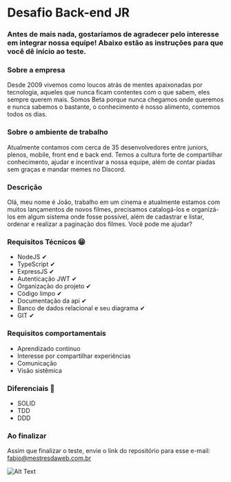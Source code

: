 # Desafio Back-end JR 
### Antes de mais nada, gostaríamos de agradecer pelo interesse em integrar nossa equipe! Abaixo estão as instruções para que você dê início ao teste.

### Sobre a empresa
Desde 2009 vivemos como loucos atrás de mentes apaixonadas por tecnologia, aqueles que nunca ficam contentes com o que sabem, eles sempre querem mais. Somos Beta porque nunca chegamos onde queremos e nunca sabemos o bastante, o conhecimento é nosso alimento, comemos todos os dias.

### Sobre o ambiente de trabalho
Atualmente contamos com cerca de 35 desenvolvedores entre juniors, plenos, mobile, front end e back end. Temos a cultura forte de compartilhar conhecimento, ajudar e incentivar a nossa equipe, além de contar piadas sem graças e mandar memes no Discord.

### Descrição
Olá, meu nome é João, trabalho em um cinema e atualmente estamos com muitos lançamentos de novos filmes, precisamos catalogá-los e organizá-los em algum sistema onde fosse possível, além de cadastrar e listar, ordenar e realizar a paginação dos filmes. Você pode me ajudar?

### Requisitos Técnicos 😁
- NodeJS ✔
- TypeScript ✔
- ExpressJS ✔
- Autenticação JWT ✔
- Organização do projeto ✔
- Código limpo ✔
- Documentação da api ✔
- Banco de dados relacional e seu diagrama ✔
- GIT ✔

### Requisitos comportamentais
- Aprendizado continuo
- Interesse por compartilhar experiências
- Comunicação
- Visão sistêmica

### Diferenciais 💖
- SOLID
- TDD
- DDD

### Ao finalizar
Assim que finalizar o teste, envie o link do repositório para esse e-mail: fabio@mestresdaweb.com.br

![Alt Text](https://tenor.com/view/ednaldo-pereira-vale-nada-clone-worthless-funny-gif-17809469.gif)
